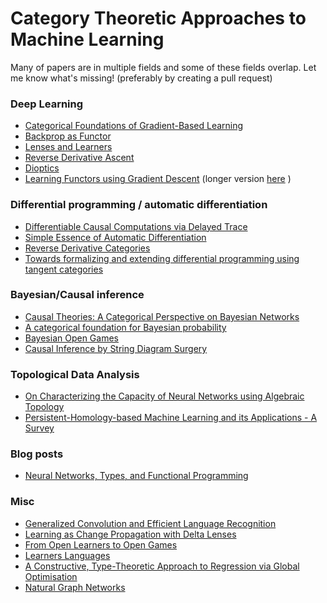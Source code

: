 # Category Theoretic Approaches to Machine Learning

Many of papers are in multiple fields and some of these fields overlap.
Let me know what's missing! (preferably by creating a pull request)

### Deep Learning
* [Categorical Foundations of Gradient-Based Learning](https://arxiv.org/abs/2103.01931)
* [Backprop as Functor](https://arxiv.org/abs/1711.10455)
* [Lenses and Learners](https://arxiv.org/abs/1903.03671)
* [Reverse Derivative Ascent](https://cgi.cse.unsw.edu.au/~eptcs/Accepted/ACT2020/Papers/31/paper/main202007010401.pdf)
* [Dioptics](http://events.cs.bham.ac.uk/syco/strings3-syco5/papers/dalrymple.pdf)
* [Learning Functors using Gradient Descent](http://www.cs.ox.ac.uk/ACT2019/preproceedings/Bruno%20Gavranovic.pdf) (longer version [here](https://arxiv.org/abs/1907.08292) )

### Differential programming / automatic differentiation
* [Differentiable Causal Computations via Delayed Trace](https://arxiv.org/abs/1903.01093)
* [Simple Essence of Automatic Differentiation](https://arxiv.org/abs/1804.00746)
* [Reverse Derivative Categories](https://arxiv.org/abs/1910.07065)
* [Towards formalizing and extending differential programming using tangent categories](http://www.cs.ox.ac.uk/ACT2019/preproceedings/Jonathan%20Gallagher,%20Geoff%20Cruttwell%20and%20Ben%20MacAdam.pdf)

### Bayesian/Causal inference
* [Causal Theories: A Categorical Perspective on Bayesian Networks](https://arxiv.org/abs/1301.6201)
* [A categorical foundation for Bayesian probability](https://arxiv.org/abs/1205.1488)
* [Bayesian Open Games](https://arxiv.org/abs/1910.03656)
* [Causal Inference by String Diagram Surgery](https://arxiv.org/abs/1811.08338)

### Topological Data Analysis
* [On Characterizing the Capacity of Neural Networks using Algebraic Topology](https://arxiv.org/abs/1802.04443)
* [Persistent-Homology-based Machine Learning and its Applications - A Survey](https://arxiv.org/abs/1811.00252)

### Blog posts
* [Neural Networks, Types, and Functional Programming](https://colah.github.io/posts/2015-09-NN-Types-FP/)

### Misc
* [Generalized Convolution and Efficient Language Recognition](https://arxiv.org/abs/1903.10677)
* [Learning as Change Propagation with Delta Lenses](http://www.cs.ox.ac.uk/ACT2019/preproceedings/Zinovy%20Diskin.pdf)
* [From Open Learners to Open Games](https://arxiv.org/abs/1902.08666)
* [Learners Languages](https://arxiv.org/abs/2103.01189)
* [A Constructive, Type-Theoretic Approach to Regression via Global Optimisation](https://arxiv.org/abs/2006.12868)
* [Natural Graph Networks](https://arxiv.org/abs/2007.08349)
